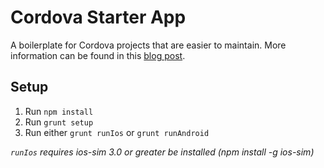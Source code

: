 # Cordova Starter App

A boilerplate for Cordova projects that are easier to maintain. More information can be found in this [blog post](http://joelambert.co.uk/articles/maintainable-cordova-boilerplate).

## Setup

1. Run `npm install`
2. Run `grunt setup`
3. Run either `grunt runIos` or `grunt runAndroid`

*`runIos` requires ios-sim 3.0 or greater be installed (npm install -g ios-sim)*